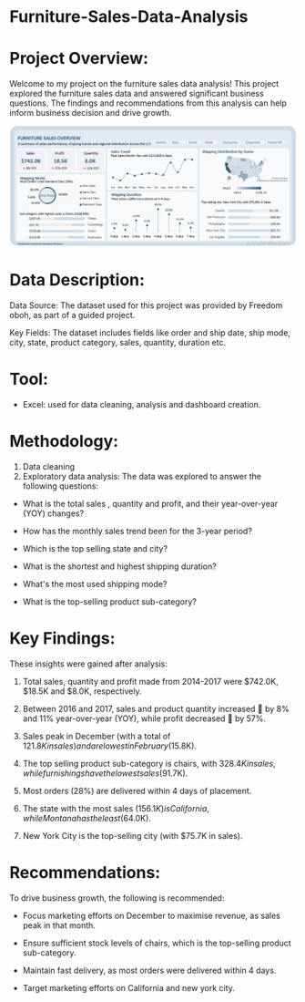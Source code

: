 # Furniture-Sales-Data-Analysis

# Project Overview:
Welcome to my project on the furniture sales data analysis! This project explored the furniture sales data and answered significant business questions. The findings and recommendations from this analysis can help inform business decision and drive growth.

![image alt](https://github.com/Madonna-22/Furniture-Sales-Data-Analysis/blob/52377ff6a5681713ae9f19431cc61f34c65a0d13/IMG-Dashboard.png)

# Data Description:
Data Source: The dataset used for this project was provided by Freedom oboh, as part of a guided project.

Key Fields: 
The dataset includes fields like order and ship date, ship mode, city, state, product category, sales, quantity, duration etc.

# Tool:
- Excel: used for data cleaning, analysis and dashboard creation.

# Methodology:
1. Data cleaning 
2. Exploratory data analysis: The data was explored to answer the following questions:
   
- What is the total sales , quantity and profit, and their year-over-year (YOY) changes?

- How has the monthly sales trend been for the 3-year period?

- Which is the top selling state and city?

- What is the shortest and highest shipping duration?

- What's the most used shipping mode?

- What is the top-selling product sub-category?

# Key Findings:
These insights were gained after analysis:

1. Total sales, quantity and profit made from 2014-2017 were $742.0K, $18.5K and $8.0K, respectively.

2. Between 2016 and 2017, sales and product quantity increased 🔺 by 8% and 11%  year-over-year (YOY), while profit decreased 🔻 by 57%.
3. Sales peak in December (with a total of $121.8K in sales) and are lowest in February ($15.8K).
4. The top selling product sub-category is chairs, with $328.4K in sales, while furnishings have the lowest sales ($91.7K).
5. Most orders (28%) are delivered within 4 days of placement.
6. The state with the most sales ($156.1K) is California, while Montana has the least ($64.0K).
7. New York City is the top-selling city (with $75.7K in sales).

# Recommendations:
To drive business growth, the following is recommended:

- Focus marketing efforts on December to maximise revenue, as sales peak in that month.
  
- Ensure sufficient stock levels of chairs, which is the top-selling product sub-category.
- Maintain fast delivery, as most orders were delivered within 4 days.
- Target marketing efforts on California and new york city.

